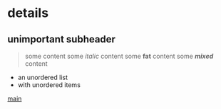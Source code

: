 # details

## unimportant subheader

> some content 
> some *italic* content
> some **fat** content
> some ***mixed*** content

- an unordered list
- with unordered items

[main](index.html/)